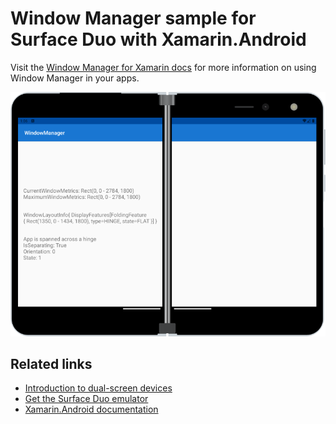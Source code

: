 # Window Manager sample for Surface Duo with Xamarin.Android

Visit the [Window Manager for Xamarin docs](https://docs.microsoft.com/dual-screen/xamarin/) for more information on using Window Manager in your apps.

![Window Manager example spanned across two screens](Screenshots/xamarin-window-manager.png)

## Related links

- [Introduction to dual-screen devices](https://docs.microsoft.com/dual-screen/introduction)
- [Get the Surface Duo emulator](https://docs.microsoft.com/dual-screen/android/emulator/)
- [Xamarin.Android documentation](https://docs.microsoft.com/xamarin/android/)
